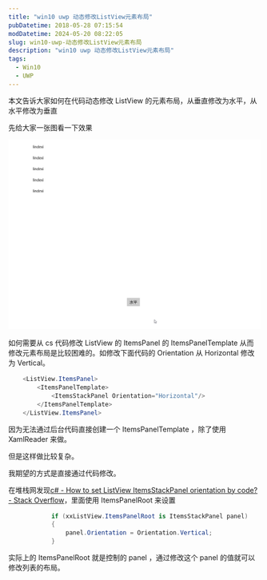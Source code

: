 ```yaml
---
title: "win10 uwp 动态修改ListView元素布局"
pubDatetime: 2018-05-28 07:15:54
modDatetime: 2024-05-20 08:22:05
slug: win10-uwp-动态修改ListView元素布局
description: "win10 uwp 动态修改ListView元素布局"
tags:
  - Win10
  - UWP
---
```





本文告诉大家如何在代码动态修改 ListView 的元素布局，从垂直修改为水平，从水平修改为垂直

<!--more-->


<!-- CreateTime:2018/5/28 15:15:54 -->

<!-- csdn -->

先给大家一张图看一下效果

<!-- ![](images/img-win10 uwp 动态修改ListView元素布局0.gif) -->

![](images/img-5b0ba63daa55c.gif)

如何需要从 cs 代码修改 ListView 的 ItemsPanel 的 ItemsPanelTemplate 从而修改元素布局是比较困难的。如修改下面代码的 Orientation 从 Horizontal 修改为 Vertical。

```csharp
    <ListView.ItemsPanel>
        <ItemsPanelTemplate>
            <ItemsStackPanel Orientation="Horizontal"/>
        </ItemsPanelTemplate>
    </ListView.ItemsPanel>
```

因为无法通过后台代码直接创建一个 ItemsPanelTemplate ，除了使用 XamlReader 来做。

但是这样做比较复杂。

我期望的方式是直接通过代码修改。

在堆栈网发现[c# - How to set ListView ItemsStackPanel orientation by code? - Stack Overflow](https://stackoverflow.com/questions/50553480/how-to-set-listview-itemsstackpanel-orientation-by-code )，里面使用 ItemsPanelRoot 来设置

```csharp
            if (xxListView.ItemsPanelRoot is ItemsStackPanel panel)
            {
                panel.Orientation = Orientation.Vertical;
            }
```

实际上的 ItemsPanelRoot 就是控制的 panel ，通过修改这个 panel 的值就可以修改列表的布局。

